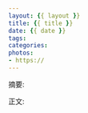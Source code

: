 ```yaml
---
layout: {{ layout }}
title: {{ title }}
date: {{ date }}
tags:
categories:
photos:
- https://
---
```

摘要:
<!--more-->
正文: